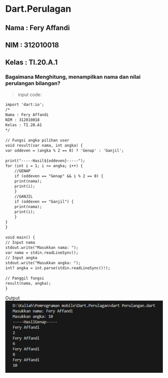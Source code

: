 # Dart.Perulagan

## Nama : Fery Affandi
## NIM : 312010018
## Kelas : TI.20.A.1


### Bagaimana Menghitung, menampilkan nama dan nilai perulangan bilangan?

> input code:

    import 'dart:io';
    /*
    Nama : Fery Affandi
    NIM : 312010018
    Kelas : TI.20.A1
    */

    // Fungsi angka pilihan user
    void result(var nama, int angka) {
    var oddeven = (angka % 2 == 0) ? 'Genap' : 'Ganjil';

    print("-----Hasil${oddeven}-----");
    for (int i = 1; i <= angka; i++) {
        //GENAP
        if (oddeven == "Genap" && i % 2 == 0) {
        print(nama);
        print(i);
        }
        //GANJIL
        if (oddeven == "Ganjil") {
        print(nama);
        print(i);
        }
    }
    }

    void main() {
    // Input nama
    stdout.write("Masukkan nama: ");
    var nama = stdin.readLineSync();
    // Input angka
    stdout.write("Masukkan angka: ");
    int? angka = int.parse(stdin.readLineSync()!);

    // Panggil fungsi
    result(nama, angka);
    }

Output
![](foto/1.png)